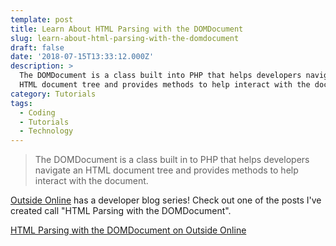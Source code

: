 ```yaml
---
template: post
title: Learn About HTML Parsing with the DOMDocument
slug: learn-about-html-parsing-with-the-domdocument
draft: false
date: '2018-07-15T13:33:12.000Z'
description: >
  The DOMDocument is a class built into PHP that helps developers navigate an
  HTML document tree and provides methods to help interact with the document.
category: Tutorials
tags:
  - Coding
  - Tutorials
  - Technology
---
```


> The DOMDocument is a class built in to PHP that helps developers navigate an HTML document tree and provides methods to help interact with the document.

[Outside Online](http://www.outsideonline.com) has a developer blog series! Check out one of the posts I've created call "HTML Parsing with the DOMDocument".

[HTML Parsing with the DOMDocument on Outside Online](https://www.outsideonline.com/2320776/html-parsing-domdocument)
